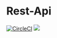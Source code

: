 # Rest-Api
[![CircleCI](https://circleci.com/gh/T2003/Rest-Api.svg?style=shield)](https://app.circleci.com/pipelines/github/T2003/Rest-Api)
![](https://img.shields.io/badge/Coverage-85%25-83A603.svg?style=flat&logo=kotlin&logoColor=white&color=blue&prefix=$statements$)
